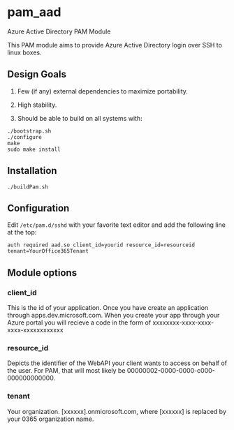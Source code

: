 # pam_aad
Azure Active Directory PAM Module

This PAM module aims to provide Azure Active Directory login over SSH to linux boxes.

## Design Goals

1. Few (if any) external dependencies to maximize portability.

2. High stability.

3. Should be able to build on all systems with:

```
./bootstrap.sh
./configure
make
sudo make install
```

## Installation

```
./buildPam.sh
```

## Configuration
Edit ```/etc/pam.d/sshd``` with your favorite text editor and add the following line at the top:

```auth required aad.so client_id=yourid resource_id=resourceid tenant=YourOffice365Tenant``` 

## Module options

### client_id

This is the id of your application. Once you have create an application through apps.dev.microsoft.com. When you create your app through your Azure portal you will recieve a code in the form of xxxxxxxx-xxxx-xxxx-xxxx-xxxxxxxxxxxx 

### resource_id
 
 Depicts the identifier of the WebAPI your client wants to access on behalf of the user. For PAM, that will most likely be 00000002-0000-0000-c000-000000000000. 

### tenant

Your organization. [xxxxxx].onmicrosoft.com, where [xxxxxx] is replaced by your 0365 organization name. 
